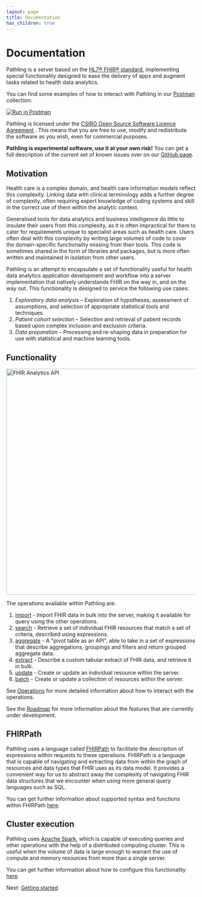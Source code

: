 ```yaml
---
layout: page
title: Documentation
has_children: true
---
```


# Documentation

Pathling is a server based on the
[HL7&reg; FHIR&reg; standard](https://hl7.org/fhir/R4/), implementing special
functionality designed to ease the delivery of apps and augment tasks related to
health data analytics.

You can find some examples of how to interact with Pathling in our
[Postman](https://www.getpostman.com/) collection:

<a class="postman-link"
href="https://documenter.getpostman.com/view/634774/UVsQs48s">
<img src="https://run.pstmn.io/button.svg" alt="Run in Postman"/></a>

Pathling is licensed under the
[CSIRO Open Source Software Licence Agreement](https://github.com/aehrc/pathling/blob/main/LICENSE.md)
. This means that you are free to use, modify and redistribute the software as
you wish, even for commercial purposes.

**Pathling is experimental software, use it at your own risk!** You can get a
full description of the current set of known issues over on our
[GitHub page](https://github.com/aehrc/pathling/issues).

## Motivation

Health care is a complex domain, and health care information models reflect this
complexity. Linking data with clinical terminology adds a further degree of
complexity, often requiring expert knowledge of coding systems and skill in the
correct use of them within the analytic context.

Generalised tools for data analytics and business intelligence do little to
insulate their users from this complexity, as it is often impractical for them
to cater for requirements unique to specialist areas such as health care. Users
often deal with this complexity by writing large volumes of code to cover the
domain-specific functionality missing from their tools. This code is sometimes
shared in the form of libraries and packages, but is more often written and
maintained in isolation from other users.

Pathling is an attempt to encapsulate a set of functionality useful for health
data analytics application development and workflow into a server implementation
that natively understands FHIR on the way in, and on the way out. This
functionality is designed to service the following use cases:

1. _Exploratory data analysis_ – Exploration of hypotheses, assessment of
   assumptions, and selection of appropriate statistical tools and techniques.
2. _Patient cohort selection_ – Selection and retrieval of patient records based
   upon complex inclusion and exclusion criteria.
3. _Data preparation_ – Processing and re-shaping data in preparation for use
   with statistical and machine learning tools.

## Functionality

<img src="/images/analytics-api.png" 
     srcset="/images/analytics-api@2x.png 2x, /images/analytics-api.png 1x"
     width="600"
     alt="FHIR Analytics API" />  
  
The operations available within Pathling are:

1. [import](./operations/import.html) - Import FHIR data in bulk into the
   server, making it available for query using the other operations.
2. [search](./operations/search.html) - Retrieve a set of individual FHIR
   resources that match a set of criteria, described using expressions.
3. [aggregate](./operations/aggregate.html) - A "pivot table as an API", able to
   take in a set of expressions that describe aggregations, groupings and
   filters and return grouped aggregate data.
4. [extract](./operations/extract.html) - Describe a custom tabular extract of
   FHIR data, and retrieve it in bulk.
5. [update](./operations/update.html) - Create or update an individual resource
   within the server.
5. [batch](./operations/update.html) - Create or update a collection of
   resources within the server.

See [Operations](./operations.html) for more detailed information about how to
interact with the operations.

See the [Roadmap](./roadmap.html) for more information about the features that
are currently under development.

## FHIRPath

Pathling uses a language called
[FHIRPath](https://hl7.org/fhirpath/) to facilitate the description of
expressions within requests to these operations. FHIRPath is a language that is
capable of navigating and extracting data from within the graph of resources and
data types that FHIR uses as its data model. It provides a convenient way for us
to abstract away the complexity of navigating FHIR data structures that we
encounter when using more general query languages such as SQL.

You can get further information about supported syntax and functions within
FHIRPath [here](./fhirpath.html).

## Cluster execution

Pathling uses [Apache Spark](https://spark.apache.org/), which is capable of
executing queries and other operations with the help of a distributed computing
cluster. This is useful when the volume of data is large enough to warrant the
use of compute and memory resources from more than a single server.

You can get further information about how to configure this functionality
[here](./configuration.html#apache-spark).

Next: [Getting started](./getting-started.html)
